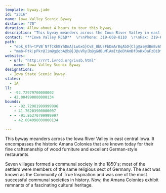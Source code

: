 ```yaml
---
template: byway.jade
id: "2316"
name: Iowa Valley Scenic Byway
distance: "70"
duration: Allow about 4 hours to tour this byway.
description: "This byway meanders across the Iowa River Valley in east central Iowa. It encompasses the historic Amana Colonies, known today for its communal society and fine craftsmanship."
contact: "**Iowa Valley RC&D**  \r\nPhone: 319-668-8110  \r\nFax: 319-688-8202"
path: 
  - "ebk_Gfh~tPVB`N?fCKhBYhDmA|LwGxG}CvE_BbUsFbDmArBqAbD{Clg@as@dBmBvAShW?DuPHkFHs@nBuGhKaj@ZcAdKwThBgBvEmDtAqBh@cBReCm@}RE{IHkFZsC\\uAlHmUt@gD`CkVTkBZeBvTij@fDyMt@mE^uD^ww@Rmx@cAk_AHkbCUmEi@sDq@{CqAsD_BaDkJ{LgE}FyAaC{@oEuBaNQkBoAoWeDkQMeC?aj@Gy]O}YCw]xuAA|p@zA~KQdmAwCi@m[I_OTsl@Bon@HkBFs@l@eB^g@vAkAtA[zFKdBq@h@g@j@sA`@_Cy@}q@DkHr@kSE_^QgVLgC~[wyAz@wATQhAm@v@MpT?pAa@t@i@h@m@x@sBTuBH}a@HaDHm@|@yBdAkAt@]h@MhUMh_@Cfl@s@rBs@pAkAlAcCvD{LdAsBrAeAxAe@x@KzZPhNGdAe@zAsAbAsCReCY{vADm]AgrAKyp@FoAXqAx@kBxBiAtGEZEbAc@t@o@dAkCL_AHwt@IwZNe}@I}PLwCdBsMXgCRaDhAe_@?{DOeA]sAcAyAuAgA{OeGuEmBuDqBeJ{GcBmCe@gBWkB?eY\\wz@Eq@o@eCyAiA}@OoJ_@}IDsfAvBcLS{k@E?cu@B}_AJqAx@uGlAoIJ}CKuOOa{@NeCVmBl@qBbCgEbd@}p@xAeD~c@uwAb@sCNgBD_BYivA}@_xBGqDa@eC`BqAxk@ma@vCmCfAkBf@{Aj@eCt@_KJ{CHaDKyg@vIKzY?jWSzUA`o@c@j]DdO[xGCnz@v@fNl@rs@XzBy@f@YnA_Ax@gAlAeCdAaFCmHk@ir@Msr@FgCh@aFtAgH|@sCxAkDrG}L|AeDlGeT|FuQxMkZfHmOxCaHhAaDnAsEdAaFrKsi@`@wCpFol@l@iE`@_BnAkCl@y@xt@ky@fd@_h@~B{Cp@qApBeFrWqs@r@_CXaDvH_cB`@_Gr@gFnTmpAfBuHp\\moA|@sGJuBBmFJ_jAHgmBEyoCNe~@Nwz@"
  - "mmb~Ftk|pPkr@]im@g@qbA@b@}J@uVRy[b@gGdBuMlAmIt@eDhAmDfDoHxDaFzDiDtOuKdBgB~@_BlAsCr@sCh@{DJeDUeMi@gLoBem@M{GN_Gd@cE^mBjVq_Ax@sETkCJgIa@k_B?oRHuCZ_D`AkFjO{h@~@uFbAiTTyH\\cFp@gSx@gORuHd@{DRy@Vy@fB_Dm@qCKuABkCtKsaAd@gGfGshAh@sE~@gEx@eCjJoTn@oBjAgFf@cEZ{G~A{f@v@gPXsCf@gDhHy_@nBsLr@uGZgEfCke@C{@Sy@]q@c@e@en@ii@eBqCcAoB_@cAs@mCi@yDUiFd@sr@NaEh@gFx@aEr@kBbD{FrEdAlCXxCDd]NlGO`Ck@jAe@hBeAnCaCd\\m`@|DkExE{CbOaIfCeArE}@nQ{@nGe@bFDtAR~Ad@fDjBj_@l\\rDjExCtGr@tCbF|W|AvEzB`EjBpCb@`Az@lDHxCCz@e@fDaLha@y@tE{BtOoD|X{Hlk@iDrc@oA`Q]vIa@z|@]lKwJzoBmPdiC[nJgD|zA[rGwEdVuLjc@y@jDyB|JgJxe@o@xE}AhNgKrcAs@pF_@rAyA~CaCtC_EfEiBbCcAnBu@pCOz@}@fJ_F~j@m@|oAUfw@?xZMli@gQFo[I"
websites: 
  - url: "http://rrt.ivrcd.org/ivsb.html"
    name: Iowa Valley Scenic Byway
designations: 
  - Iowa State Scenic Byway
states: 
  - IA
ll: 
  - -92.72979700000002
  - 42.004990000000134
bounds: 
  - - -92.72981999999996
    - 41.76203900000007
  - - -91.86370799999997
    - 42.004990000000134

---
```


<p>This byway meanders across the Iowa River Valley in east central Iowa. It encompasses the historic Amana Colonies that are known today for their fine craftsmanship of wood furniture and excellent German-style restaurants. </p>
<p> Seven villages formed a communal society in the 1850's; most of the settlers were members of the same religious sect of Germany.  The sect was known as the Community of True Inspiration and was one of the most successful communal societies in history.  Now, the Amana Colonies exhibit remnants of a fascinating cultural heritage. </p>